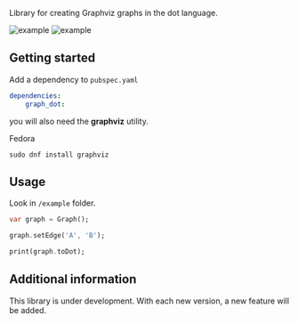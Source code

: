 Library for creating Graphviz graphs in the dot language.

![example](https://github.com/yuraMovsesyan/graph_dot/blob/main/assets/example.png?raw=true)
![example](https://github.com/yuraMovsesyan/graph_dot/blob/main/assets/parseTree.png?raw=true)

## Getting started

Add a dependency to `pubspec.yaml`

```yaml
dependencies:
    graph_dot:
```

you will also need the **graphviz** utility.

Fedora
```
sudo dnf install graphviz
```

## Usage

Look in `/example` folder.

```dart
var graph = Graph();

graph.setEdge('A', 'B');

print(graph.toDot);
```

## Additional information

This library is under development. With each new version, a new feature will be added.

